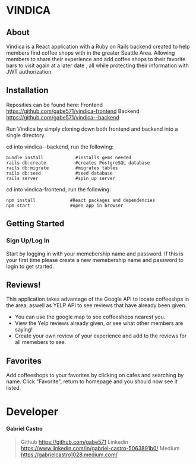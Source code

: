 # VINDICA


## About

Vindica is a React application with a Ruby on Rails backend created to help members find coffee shops with in the greater Seattle Area.  Allowing members to share their experience and add coffee shops to their favorite bars to visit again at a later date , all while protecting their information with JWT authorization.

## Installation

Reposities can be found here: 
Frontend
https://github.com/gabe571/vindica-frontend
Backend
https://github.com/gabe571/vindica--backend

Run Vindica by simply cloning down both frontend and backend into a single directory.

cd into vindica--backend, run the following:

```
bundle install            #installs gems needed
rails db:create           #creates PostgreSQL database
rails db:migrate          #migrates tables
rails db:seed             #seed database
rails server              #spin up server
```
cd into vindica-frontend, run the following:

```
npm install             #React packages and dependencies
npm start               #open app in browser
```

## Getting Started

### Sign Up/Log In

Start by logging in with your memebership name and password.  If this is your first time please create a new memebership name and password to login to get started.

## Reviews!

This application takes advantage of the Google API to locate coffeeshps in the area, aswell as YELP API to see reviews that have already been given.  

* You can use the google map to see coffeeshops nearest you.
* View the Yelp reviews already given, or see what other members are saying!
* Create your own review of your experience and add to the reviews for all memebers to see.

## Favorites

Add coffeeshops to your favorites by clicking on cafes and searching by name.  Click "Favorite", return to homepage and you should now see it listed.

# Developer

#### Gabriel Castro
> Github
> https://github.com/gabe571
Linkedin
https://www.linkedin.com/in/gabriel-castro-5063891b0/
Medium
https://gabrielcastro1028.medium.com/
